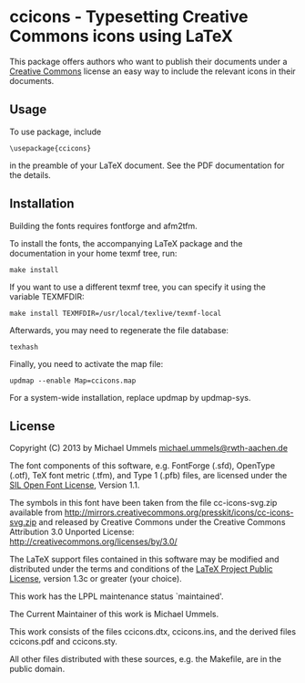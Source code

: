 ccicons - Typesetting Creative Commons icons using LaTeX
========================================================

This package offers authors who want to publish their documents under
a [Creative Commons][CC] license an easy way to include the relevant icons
in their documents.

[CC]: http://creativecommons.org

Usage
-----

To use package, include

    \usepackage{ccicons}

in the preamble of your LaTeX document. See the PDF documentation for
the details.

Installation
------------

Building the fonts requires fontforge and afm2tfm.

To install the fonts, the accompanying LaTeX package and the documentation in
your home texmf tree, run:

    make install

If you want to use a different texmf tree, you can specify it using the
variable TEXMFDIR:

    make install TEXMFDIR=/usr/local/texlive/texmf-local

Afterwards, you may need to regenerate the file database:

    texhash

Finally, you need to activate the map file:

    updmap --enable Map=ccicons.map

For a system-wide installation, replace updmap by updmap-sys.

License
-------

Copyright (C) 2013 by Michael Ummels <michael.ummels@rwth-aachen.de>

The font components of this software, e.g. FontForge (.sfd), OpenType (.otf),
TeX font metric (.tfm), and Type 1 (.pfb) files, are licensed under the
[SIL Open Font License][OFL], Version 1.1.

[OFL]: http://scripts.sil.org/OFL

The symbols in this font have been taken from the file cc-icons-svg.zip
available from
<http://mirrors.creativecommons.org/presskit/icons/cc-icons-svg.zip>
and released by Creative Commons under the Creative Commons Attribution
3.0 Unported License: <http://creativecommons.org/licenses/by/3.0/>

The LaTeX support files contained in this software may be modified and
distributed under the terms and conditions of the
[LaTeX Project Public License][LPPL], version 1.3c or greater (your choice).

[LPPL]: http://www.latex-project.org/lppl/

This work has the LPPL maintenance status `maintained'.

The Current Maintainer of this work is Michael Ummels.

This work consists of the files ccicons.dtx, ccicons.ins,
and the derived files ccicons.pdf and ccicons.sty.

All other files distributed with these sources, e.g. the Makefile,
are in the public domain.

